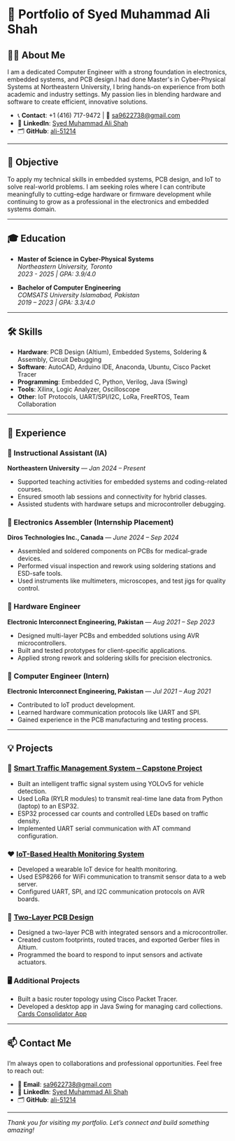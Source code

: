 # 📁 Portfolio of Syed Muhammad Ali Shah

## 👨‍💻 About Me

I am a dedicated Computer Engineer with a strong foundation in electronics, embedded systems, and PCB design.I had done Master's in Cyber-Physical Systems at Northeastern University, I bring hands-on experience from both academic and industry settings. My passion lies in blending hardware and software to create efficient, innovative solutions.

- 📞 **Contact**: +1 (416) 717-9472 | 📧 sa9622738@gmail.com  
- 🔗 **LinkedIn**: [Syed Muhammad Ali Shah](https://www.linkedin.com/in/your-linkedin-profile/)  
- 🗂️ **GitHub**: [ali-51214](https://github.com/ali-51214)

---

## 🎯 Objective

To apply my technical skills in embedded systems, PCB design, and IoT to solve real-world problems. I am seeking roles where I can contribute meaningfully to cutting-edge hardware or firmware development while continuing to grow as a professional in the electronics and embedded systems domain.

---

## 🎓 Education

- **Master of Science in Cyber-Physical Systems**  
  *Northeastern University, Toronto*  
  *2023 - 2025 | GPA: 3.9/4.0*

- **Bachelor of Computer Engineering**  
  *COMSATS University Islamabad, Pakistan*  
  *2019 – 2023 | GPA: 3.3/4.0*

---

## 🛠️ Skills

- **Hardware**: PCB Design (Altium), Embedded Systems, Soldering & Assembly, Circuit Debugging  
- **Software**: AutoCAD, Arduino IDE, Anaconda, Ubuntu, Cisco Packet Tracer  
- **Programming**: Embedded C, Python, Verilog, Java (Swing)  
- **Tools**: Xilinx, Logic Analyzer, Oscilloscope  
- **Other**: IoT Protocols, UART/SPI/I2C, LoRa, FreeRTOS, Team Collaboration

---

## 🧪 Experience

### 📌 Instructional Assistant (IA)  
**Northeastern University** — *Jan 2024 – Present*  
- Supported teaching activities for embedded systems and coding-related courses.
- Ensured smooth lab sessions and connectivity for hybrid classes.
- Assisted students with hardware setups and microcontroller debugging.

### 📌 Electronics Assembler (Internship Placement)  
**Diros Technologies Inc., Canada** — *June 2024 – Sep 2024*  
- Assembled and soldered components on PCBs for medical-grade devices.
- Performed visual inspection and rework using soldering stations and ESD-safe tools.
- Used instruments like multimeters, microscopes, and test jigs for quality control.

### 📌 Hardware Engineer  
**Electronic Interconnect Engineering, Pakistan** — *Aug 2021 – Sep 2023*  
- Designed multi-layer PCBs and embedded solutions using AVR microcontrollers.
- Built and tested prototypes for client-specific applications.
- Applied strong rework and soldering skills for precision electronics.

### 📌 Computer Engineer (Intern)  
**Electronic Interconnect Engineering, Pakistan** — *Jul 2021 – Aug 2021*  
- Contributed to IoT product development.
- Learned hardware communication protocols like UART and SPI.
- Gained experience in the PCB manufacturing and testing process.

---

## 💡 Projects

### 🚦 [Smart Traffic Management System – Capstone Project](https://github.com/ali-51214/smart-traffic-system)
- Built an intelligent traffic signal system using YOLOv5 for vehicle detection.
- Used LoRa (RYLR modules) to transmit real-time lane data from Python (laptop) to an ESP32.
- ESP32 processed car counts and controlled LEDs based on traffic density.
- Implemented UART serial communication with AT command configuration.

### ❤️ [IoT-Based Health Monitoring System](https://github.com/ali-51214/Iot-Based-Project)
- Developed a wearable IoT device for health monitoring.
- Used ESP8266 for WiFi communication to transmit sensor data to a web server.
- Configured UART, SPI, and I2C communication protocols on AVR boards.

### 🧾 [Two-Layer PCB Design](https://github.com/ali-51214/Design-of-PCB-on-Altium)
- Designed a two-layer PCB with integrated sensors and a microcontroller.
- Created custom footprints, routed traces, and exported Gerber files in Altium.
- Programmed the board to respond to input sensors and activate actuators.

### 🖥️ Additional Projects
- Built a basic router topology using Cisco Packet Tracer.
- Developed a desktop app in Java Swing for managing card collections.  
  [Cards Consolidator App](https://github.com/rkaushick-neu/cards-consolidator)

---

## 📫 Contact Me

I’m always open to collaborations and professional opportunities. Feel free to reach out:

- 📧 **Email**: sa9622738@gmail.com  
- 🔗 **LinkedIn**: [Syed Muhammad Ali Shah](https://www.linkedin.com/in/syed-muhammad-ali-shah-178531196/)  
- 🗂️ **GitHub**: [ali-51214](https://github.com/ali-51214)

---

*Thank you for visiting my portfolio. Let’s connect and build something amazing!*
